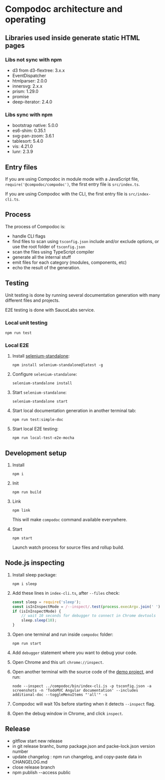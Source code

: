 # Compodoc architecture and operating

## Libraries used inside generate static HTML pages

### Libs not sync with npm

-   d3 from d3-flextree: 3.x.x
-   EventDispatcher
-   htmlparser: 2.0.0
-   innersvg: 2.x.x
-   prism: 1.29.0
-   promise
-   deep-iterator: 2.4.0

### Libs sync with npm

-   bootstrap native: 5.0.0
-   es6-shim: 0.35.1
-   svg-pan-zoom: 3.6.1
-   tablesort: 5.4.0
-   vis: 4.21.0
-   lunr: 2.3.9

## Entry files

If you are using Compodoc in module mode with a JavaScript file, `require('@compodoc/compodoc')`, the first entry file is `src/index.ts`.

If you are using Compodoc with the CLI, the first entry file is `src/index-cli.ts`.

## Process

The process of Compodoc is:

-   handle CLI flags
-   find files to scan using `tsconfig.json` include and/or exclude options, or use the root folder of `tsconfig.json`
-   scan the files using TypeScript compiler
-   generate all the internal stuff
-   emit files for each category (modules, components, etc)
-   echo the result of the generation.

## Testing

Unit testing is done by running several documentation generation with many different files and projects.

E2E testing is done with SauceLabs service.

### Local unit testing

```shell
npm run test
```

### Local E2E

1. Install [selenium-standalone](https://www.npmjs.com/package/selenium-standalone):

    ```shell
    npm install selenium-standalone@latest -g
    ```

2. Configure `selenium-standalone`:

    ```shell
    selenium-standalone install
    ```

3. Start `selenium-standalone`:

    ```shell
    selenium-standalone start
    ```

4. Start local documentation generation in another terminal tab:

    ```shell
    npm run test:simple-doc
    ```

5. Start local E2E testing:

    ```shell
    npm run local-test-e2e-mocha
    ```

## Development setup

1. Install

    ```shell
    npm i
    ```

2. Init

    ```shell
    npm run build
    ```

3. Link

    ```shell
    npm link
    ```

    This will make `compodoc` command available everywhere.

4. Start

    ```shell
    npm start
    ```

    Launch watch process for source files and rollup build.

## Node.js inspecting

1. Install sleep package:

    ```shell
    npm i sleep
    ```

2. Add these lines in `index-cli.ts`, after `--files` check:

    ```JavaScript
    const sleep = require('sleep');
    const isInInspectMode = /--inspect/.test(process.execArgv.join(' '));
    if (isInInspectMode) {
        // wait 10 seconds for debugger to connect in Chrome devtools
        sleep.sleep(10);
    }
    ```

3. Open one terminal and run inside `compodoc` folder:

    ```shell
    npm run start
    ```

4. Add `debugger` statement where you want to debug your code.
5. Open Chrome and this url: `chrome://inspect`.
6. Open another terminal with the source code of the [demo project](https://github.com/compodoc/compodoc-demo-todomvc-angular), and run:

    ```shell
    node --inspect ../compodoc/bin/index-cli.js -p tsconfig.json -a screenshots -n 'TodoMVC Angular documentation' --includes additional-doc --toggleMenuItems "'all'" -s
    ```

7. Compodoc will wait 10s before starting when it detects `--inspect` flag.
8. Open the debug window in Chrome, and click `inspect`.

## Release

-   gitflow start new release
-   in git release branhc, bump package.json and packe-lock.json version number
-   update changelog : npm run changelog, and copy-paste data in CHANGELOG.md
-   close release branch
-   npm publish --access public
